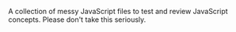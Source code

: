 A collection of messy JavaScript files to test and review JavaScript concepts. Please don't take this seriously.

